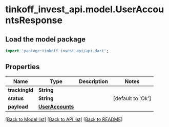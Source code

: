 # tinkoff_invest_api.model.UserAccountsResponse

## Load the model package
```dart
import 'package:tinkoff_invest_api/api.dart';
```

## Properties
Name | Type | Description | Notes
------------ | ------------- | ------------- | -------------
**trackingId** | **String** |  | 
**status** | **String** |  | [default to 'Ok']
**payload** | [**UserAccounts**](UserAccounts.md) |  | 

[[Back to Model list]](../README.md#documentation-for-models) [[Back to API list]](../README.md#documentation-for-api-endpoints) [[Back to README]](../README.md)


